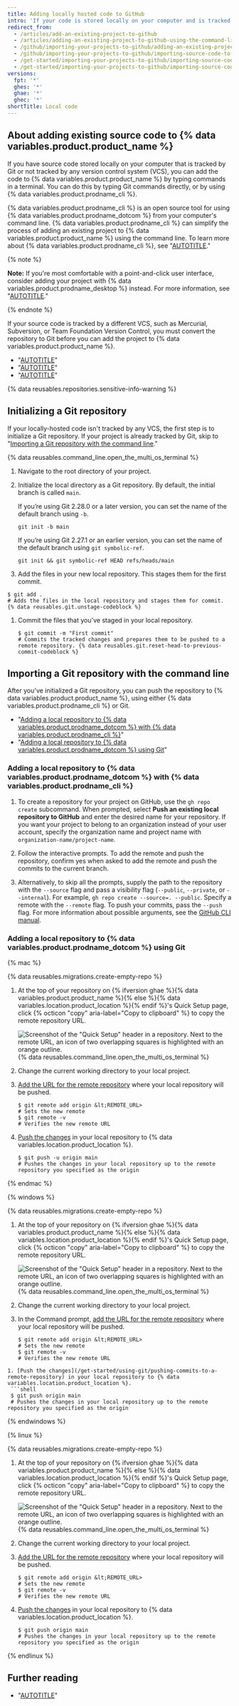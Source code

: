 ```yaml
---
title: Adding locally hosted code to GitHub
intro: 'If your code is stored locally on your computer and is tracked by Git or not tracked by any version control system (VCS), you can import the code to {% data variables.product.product_name %} using {% data variables.product.prodname_cli %} or Git commands.'
redirect_from:
  - /articles/add-an-existing-project-to-github
  - /articles/adding-an-existing-project-to-github-using-the-command-line
  - /github/importing-your-projects-to-github/adding-an-existing-project-to-github-using-the-command-line
  - /github/importing-your-projects-to-github/importing-source-code-to-github/adding-an-existing-project-to-github-using-the-command-line
  - /get-started/importing-your-projects-to-github/importing-source-code-to-github/adding-an-existing-project-to-github-using-the-command-line
  - /get-started/importing-your-projects-to-github/importing-source-code-to-github/adding-locally-hosted-code-to-github
versions:
  fpt: '*'
  ghes: '*'
  ghae: '*'
  ghec: '*'
shortTitle: Local code
---
```


## About adding existing source code to {% data variables.product.product_name %}

If you have source code stored locally on your computer that is tracked by Git or not tracked by any version control system (VCS), you can add the code to {% data variables.product.product_name %} by typing commands in a terminal. You can do this by typing Git commands directly, or by using {% data variables.product.prodname_cli %}.

{% data variables.product.prodname_cli %} is an open source tool for using {% data variables.product.prodname_dotcom %} from your computer's command line. {% data variables.product.prodname_cli %} can simplify the process of adding an existing project to {% data variables.product.product_name %} using the command line. To learn more about {% data variables.product.prodname_cli %}, see "[AUTOTITLE](/github-cli/github-cli/about-github-cli)."

{% note %}

**Note:** If you're most comfortable with a point-and-click user interface, consider adding your project with {% data variables.product.prodname_desktop %} instead. For more information, see "[AUTOTITLE](/desktop/contributing-and-collaborating-using-github-desktop/adding-and-cloning-repositories/adding-a-repository-from-your-local-computer-to-github-desktop)."

{% endnote %}

If your source code is tracked by a different VCS, such as Mercurial, Subversion, or Team Foundation Version Control, you must convert the repository to Git before you can add the project to {% data variables.product.product_name %}.

- "[AUTOTITLE](/migrations/importing-source-code/using-the-command-line-to-import-source-code/importing-a-subversion-repository)"
- "[AUTOTITLE](/migrations/importing-source-code/using-the-command-line-to-import-source-code/importing-a-mercurial-repository)"
- "[AUTOTITLE](/migrations/importing-source-code/using-the-command-line-to-import-source-code/importing-a-team-foundation-version-control-repository)"

{% data reusables.repositories.sensitive-info-warning %}

## Initializing a Git repository

If your locally-hosted code isn't tracked by any VCS, the first step is to initialize a Git repository. If your project is already tracked by Git, skip to "[Importing a Git repository with the command line](#importing-a-git-repository-with-the-command-line)."

{% data reusables.command_line.open_the_multi_os_terminal %}
1. Navigate to the root directory of your project.
1. Initialize the local directory as a Git repository. By default, the initial branch is called `main`.

   If you’re using Git 2.28.0 or a later version, you can set the name of the default branch using `-b`.

   ```shell
   git init -b main
   ```

   If you’re using Git 2.27.1 or an earlier version, you can set the name of the default branch using  `git symbolic-ref`.

   ``` shell
   git init && git symbolic-ref HEAD refs/heads/main
   ```
1. Add the files in your new local repository. This stages them for the first commit.

  ```shell
  $ git add .
  # Adds the files in the local repository and stages them for commit. {% data reusables.git.unstage-codeblock %}
  ```
1. Commit the files that you've staged in your local repository.
   ```shell
   $ git commit -m "First commit"
   # Commits the tracked changes and prepares them to be pushed to a remote repository. {% data reusables.git.reset-head-to-previous-commit-codeblock %}
   ```

## Importing a Git repository with the command line

After you've initialized a Git repository, you can push the repository to {% data variables.product.product_name %}, using either {% data variables.product.prodname_cli %} or Git.

- "[Adding a local repository to {% data variables.product.prodname_dotcom %} with {% data variables.product.prodname_cli %}](#adding-a-local-repository-to-github-with-github-cli)"
- "[Adding a local repository to {% data variables.product.prodname_dotcom %} using Git](#adding-a-local-repository-to-github-using-git)"

### Adding a local repository to {% data variables.product.prodname_dotcom %} with {% data variables.product.prodname_cli %}

1. To create a repository for your project on GitHub, use the `gh repo create` subcommand. When prompted, select **Push an existing local repository to GitHub** and enter the desired name for your repository. If you want your project to belong to an organization instead of your user account, specify the organization name and project name with `organization-name/project-name`.

1. Follow the interactive prompts. To add the remote and push the repository, confirm yes when asked to add the remote and push the commits to the current branch.

1. Alternatively, to skip all the prompts, supply the path to the repository with the `--source` flag and pass a visibility flag (`--public`, `--private`, or `--internal`). For example, `gh repo create --source=. --public`. Specify a remote with the `--remote` flag. To push your commits, pass the `--push` flag. For more information about possible arguments, see the [GitHub CLI manual](https://cli.github.com/manual/gh_repo_create).

### Adding a local repository to {% data variables.product.prodname_dotcom %} using Git

{% mac %}

{% data reusables.migrations.create-empty-repo %}
1. At the top of your repository on {% ifversion ghae %}{% data variables.product.product_name %}{% else %}{% data variables.location.product_location %}{% endif %}'s Quick Setup page, click {% octicon "copy" aria-label="Copy to clipboard" %} to copy the remote repository URL.
	 
   ![Screenshot of the "Quick Setup" header in a repository. Next to the remote URL, an icon of two overlapping squares is highlighted with an orange outline.](/assets/images/help/repository/copy-remote-repository-url-quick-setup.png)
{% data reusables.command_line.open_the_multi_os_terminal %}
1. Change the current working directory to your local project.
1. [Add the URL for the remote repository](/get-started/getting-started-with-git/managing-remote-repositories) where your local repository will be pushed.
   ```shell
   $ git remote add origin &lt;REMOTE_URL>
   # Sets the new remote
   $ git remote -v
   # Verifies the new remote URL
   ```
1. [Push the changes](/get-started/using-git/pushing-commits-to-a-remote-repository) in your local repository to {% data variables.location.product_location %}.
   ```shell
   $ git push -u origin main
   # Pushes the changes in your local repository up to the remote repository you specified as the origin
   ```

{% endmac %}

{% windows %}

{% data reusables.migrations.create-empty-repo %}
1. At the top of your repository on {% ifversion ghae %}{% data variables.product.product_name %}{% else %}{% data variables.location.product_location %}{% endif %}'s Quick Setup page, click {% octicon "copy" aria-label="Copy to clipboard" %} to copy the remote repository URL.

   ![Screenshot of the "Quick Setup" header in a repository. Next to the remote URL, an icon of two overlapping squares is highlighted with an orange outline.](/assets/images/help/repository/copy-remote-repository-url-quick-setup.png)
{% data reusables.command_line.open_the_multi_os_terminal %}
1. Change the current working directory to your local project.
1. In the Command prompt, [add the URL for the remote repository](/get-started/getting-started-with-git/managing-remote-repositories) where your local repository will be pushed.
   ```shell
   $ git remote add origin &lt;REMOTE_URL>
   # Sets the new remote
   $ git remote -v
   # Verifies the new remote URL
  ```
1. [Push the changes](/get-started/using-git/pushing-commits-to-a-remote-repository) in your local repository to {% data variables.location.product_location %}.
   ```shell
   $ git push origin main
   # Pushes the changes in your local repository up to the remote repository you specified as the origin
   ```

{% endwindows %}

{% linux %}

{% data reusables.migrations.create-empty-repo %}
1. At the top of your repository on {% ifversion ghae %}{% data variables.product.product_name %}{% else %}{% data variables.location.product_location %}{% endif %}'s Quick Setup page, click {% octicon "copy" aria-label="Copy to clipboard" %} to copy the remote repository URL.

   ![Screenshot of the "Quick Setup" header in a repository. Next to the remote URL, an icon of two overlapping squares is highlighted with an orange outline.](/assets/images/help/repository/copy-remote-repository-url-quick-setup.png)
{% data reusables.command_line.open_the_multi_os_terminal %}
1. Change the current working directory to your local project.
1. [Add the URL for the remote repository](/get-started/getting-started-with-git/managing-remote-repositories) where your local repository will be pushed.
   ```shell
   $ git remote add origin &lt;REMOTE_URL>
   # Sets the new remote
   $ git remote -v
   # Verifies the new remote URL
   ```
1. [Push the changes](/get-started/using-git/pushing-commits-to-a-remote-repository) in your local repository to {% data variables.location.product_location %}.
   ```shell
   $ git push origin main
   # Pushes the changes in your local repository up to the remote repository you specified as the origin
   ```

{% endlinux %}

## Further reading

- "[AUTOTITLE](/repositories/working-with-files/managing-files/adding-a-file-to-a-repository#adding-a-file-to-a-repository-using-the-command-line)"

